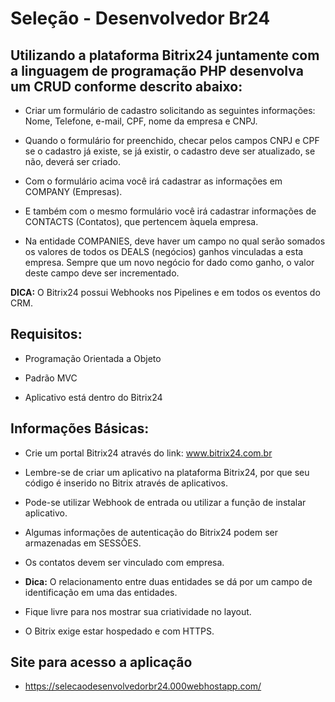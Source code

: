 # Seleção - Desenvolvedor Br24

## Utilizando a plataforma Bitrix24 juntamente com a linguagem de programação PHP desenvolva um CRUD conforme descrito abaixo:

* Criar um formulário de cadastro solicitando as seguintes informações: Nome, Telefone, e-mail, CPF, nome da empresa e CNPJ.

* Quando o formulário for preenchido, checar pelos campos CNPJ e CPF se o cadastro já existe, se já existir, o cadastro deve ser atualizado, se não, deverá ser criado.

* Com o formulário acima você irá cadastrar as informações em COMPANY (Empresas).

* E também com o mesmo formulário você irá cadastrar informações de CONTACTS (Contatos), que pertencem àquela empresa.

* Na entidade COMPANIES, deve haver um campo no qual serão somados os valores de todos os DEALS (negócios) ganhos vinculadas a esta empresa. Sempre que um novo negócio for dado como ganho, o valor deste campo deve ser incrementado.

__DICA:__ O Bitrix24 possui Webhooks nos Pipelines e em todos os eventos do CRM. 

## Requisitos:

* Programação Orientada a Objeto

* Padrão MVC

* Aplicativo está dentro do Bitrix24

## Informações Básicas:

* Crie um portal Bitrix24 através do link: www.bitrix24.com.br

* Lembre-se de criar um aplicativo na plataforma Bitrix24, por que seu código é inserido no Bitrix através de aplicativos.

* Pode-se utilizar Webhook de entrada ou utilizar a função de instalar aplicativo.

* Algumas informações de autenticação do Bitrix24 podem ser armazenadas em SESSÕES.

* Os contatos devem ser vinculado com empresa. 

* __Dica:__ O relacionamento entre duas entidades se dá por um campo de identificação em uma das entidades.

* Fique livre para nos mostrar sua criatividade no layout.

* O Bitrix exige  estar hospedado e com HTTPS. 

## Site para acesso a aplicação

* https://selecaodesenvolvedorbr24.000webhostapp.com/
